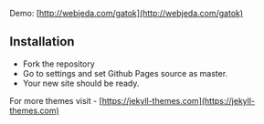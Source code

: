 Demo: [http://webjeda.com/gatok](http://webjeda.com/gatok)

## Installation
* Fork the repository
* Go to settings and set Github Pages source as master.
* Your new site should be ready.

For more themes visit - [https://jekyll-themes.com](https://jekyll-themes.com)